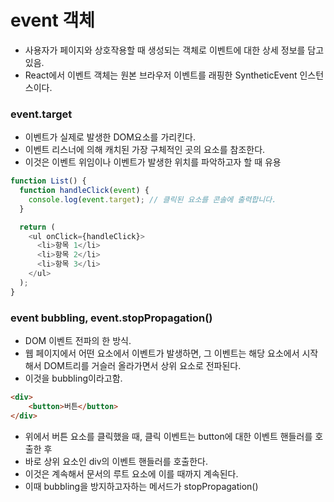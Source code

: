 # event 객체
* 사용자가 페이지와 상호작용할 때 생성되는 객체로 이벤트에 대한 상세 정보를 담고 있음.
* React에서 이벤트 객체는 원본 브라우저 이벤트를 래핑한 SyntheticEvent 인스턴스이다.

### event.target
* 이벤트가 실제로 발생한 DOM요소를 가리킨다.
* 이벤트 리스너에 의해 캐치된 가장 구체적인 곳의 요소를 참조한다.
* 이것은 이벤트 위임이나 이벤트가 발생한 위치를 파악하고자 할 때 유용
```js
function List() {
  function handleClick(event) {
    console.log(event.target); // 클릭된 요소를 콘솔에 출력합니다.
  }

  return (
    <ul onClick={handleClick}>
      <li>항목 1</li>
      <li>항목 2</li>
      <li>항목 3</li>
    </ul>
  );
}
```

### event bubbling, event.stopPropagation()
* DOM 이벤트 전파의 한 방식.
* 웹 페이지에서 어떤 요소에서 이벤트가 발생하면, 그 이벤트는 해당 요소에서 시작해서 DOM트리를 거슬러 올라가면서 상위 요소로 전파된다.
* 이것을 bubbling이라고함.
```html
<div>
    <button>버튼</button>
</div>
```
* 위에서 버튼 요소를 클릭했을 때, 클릭 이벤트는 button에 대한 이벤트 핸들러를 호출한 후 
* 바로 상위 요소인 div의 이벤트 핸들러를 호출한다.
* 이것은 계속해서 문서의 루트 요소에 이를 때까지 계속된다.
* 이때 bubbling을 방지하고자하는 메서드가 stopPropagation()